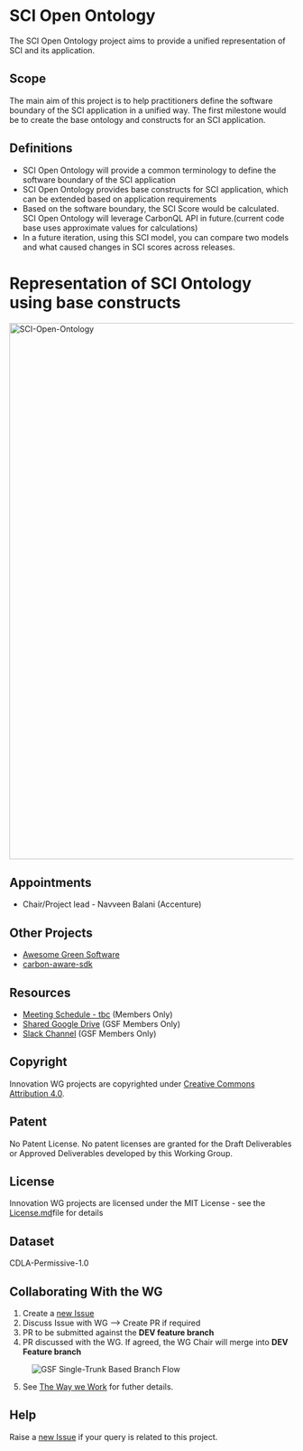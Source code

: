# SCI Open Ontology

The SCI Open Ontology project aims to provide a unified representation of SCI and its application.

## Scope

The main aim of this project is to help practitioners define the software boundary of the SCI application in a unified way. The first milestone would be to create the base ontology and constructs for an SCI application.

## Definitions
- SCI Open Ontology will provide a common terminology to define the software boundary
of the SCI application 
- SCI Open Ontology provides base constructs for SCI application, which can be extended based
on application requirements
- Based on the software boundary, the SCI Score would be calculated. SCI Open Ontology will leverage CarbonQL API in future.(current code base uses approximate values for calculations)
- In a future iteration, using this SCI model, you can compare two models and what caused changes in SCI scores across releases.

# Representation of SCI Ontology using base constructs

<img width="949" alt="SCI-Open-Ontology" src="https://user-images.githubusercontent.com/88837066/235903116-12f7fef5-4185-4615-b379-d8760dbd368c.png">


## Appointments 
- Chair/Project lead - Navveen Balani (Accenture)

## Other Projects
- [Awesome Green Software](https://github.com/Green-Software-Foundation/awesome-green-software)
- [carbon-aware-sdk](https://github.com/Green-Software-Foundation/carbon-aware-sdk)

## Resources

* [Meeting Schedule - tbc]() (Members Only)
* [Shared Google Drive](https://drive.google.com/drive/folders/1kdJQTi_L7-LmexAGPsFM58mRJOaiZD3l) (GSF Members Only)
* [Slack Channel](https://greensoftwarefdn.slack.com/archives/C02T3NU896X) (GSF Members Only)

## Copyright
Innovation WG projects are copyrighted under [Creative Commons Attribution 4.0](https://creativecommons.org/licenses/by/4.0/).

## Patent
No Patent License. No patent licenses are granted for the Draft Deliverables or Approved Deliverables developed by this Working Group.

## License
Innovation WG projects are licensed under the MIT License - see the [License.md](license/innovation-wg-license.md)file for details 

## Dataset
CDLA-Permissive-1.0

## Collaborating With the WG

1. Create a [new Issue](https://github.com/Green-Software-Foundation/standards_wg/issues/new)
2. Discuss Issue with WG --> Create PR if required
3. PR to be submitted against the **DEV feature branch**
4. PR discussed with the WG. If agreed, the WG Chair will merge into **DEV Feature branch**
 
<figure>
	<img src="images/single-trunk-branch.svg" alt="GSF Single-Trunk Based Branch Flow">
	<figcaption></figcaption>
</figure>

5. See [The Way we Work](https://github.com/Green-Software-Foundation/standards_wg/blob/main/the_way_we_work.md) for futher details.

## Help
Raise a [new Issue](https://github.com/Green-Software-Foundation/sci-open-ontology/issues/new) if your query is related to this project.
